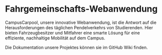 # Fahrgemeinschafts-Webanwendung



CampusCarpool, unsere innovative Webanwendung, ist die Antwort auf die Herausforderungen des täglichen Pendelverkehrs von Studierenden. Hier bieten Fahrzeugbesitzer und Mitfahrer eine smarte Lösung für eine effiziente, nachhaltige Mobilität auf dem Campus.

Die Dokumentation unsere Projektes können sie im GitHub Wiki finden.


